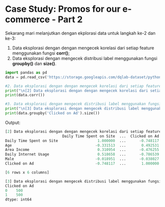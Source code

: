 # Case Study: Promos for our e-commerce - Part 2

Sekarang mari melanjutkan dengan ekplorasi data untuk langkah ke-2 dan ke-3:
1. Data eksplorasi dengan dengan mengecek korelasi dari setiap feature menggunakan fungsi **corr()**;
2. Data eksplorasi dengan mengecek distribusi label menggunakan fungsi **groupby()** dan **size()**.

```python
import pandas as pd
data = pd.read_csv('https://storage.googleapis.com/dqlab-dataset/pythonTutorial/ecommerce_banner_promo.csv')

#2. Data eksplorasi dengan dengan mengecek korelasi dari setiap feature menggunakan fungsi corr()
print("\n[2] Data eksplorasi dengan dengan mengecek korelasi dari setiap feature menggunakan fungsi corr()")
print(data.corr())

#3. Data eksplorasi dengan mengecek distribusi label menggunakan fungsi groupby() dan size()
print("\n[3] Data eksplorasi dengan mengecek distribusi label menggunakan fungsi groupby() dan size()")
print(data.groupby('Clicked on Ad').size())
```

Output:
```python
[2] Data eksplorasi dengan dengan mengecek korelasi dari setiap feature menggunakan fungsi corr()
                          Daily Time Spent on Site  ...  Clicked on Ad
Daily Time Spent on Site                  1.000000  ...      -0.748117
Age                                      -0.331513  ...       0.492531
Area Income                               0.310954  ...      -0.476255
Daily Internet Usage                      0.518658  ...      -0.786539
Male                                     -0.018951  ...      -0.038027
Clicked on Ad                            -0.748117  ...       1.000000

[6 rows x 6 columns]

[3] Data eksplorasi dengan mengecek distribusi label menggunakan fungsi groupby() dan size()
Clicked on Ad
0    500
1    500
dtype: int64
```
